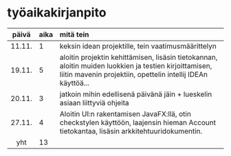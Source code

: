 # työaikakirjanpito

| päivä | aika | mitä tein  |
| :----:|:-----| :-----|
| 11.11. | 1    | keksin idean projektille, tein vaatimusmäärittelyn |
| 19.11. | 5    | aloitin projektin kehittämisen, lisäsin tietokannan, aloitin muiden luokkien ja testien kirjoittamisen, liitin mavenin projektiin, opettelin intellij IDEAn käyttöä... |
| 20.11. | 3    | jatkoin mihin edellisenä päivänä jäin + lueskelin asiaan liittyviä ohjeita |
| 27.11. | 4    | Aloitin UI:n rakentamisen JavaFX:llä, otin checkstylen käyttöön, laajensin hieman Account tietokantaa, lisäsin arkkitehtuuridokumentin. |
| yht   | 13   | | 
